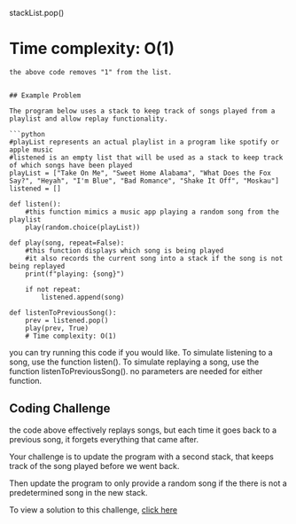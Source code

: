 

stackList.pop()
# Time complexity: O(1)
```
the above code removes "1" from the list.


## Example Problem

The program below uses a stack to keep track of songs played from a playlist and allow replay functionality.

```python
#playList represents an actual playlist in a program like spotify or apple music
#listened is an empty list that will be used as a stack to keep track of which songs have been played
playList = ["Take On Me", "Sweet Home Alabama", "What Does the Fox Say?", "Heyah", "I'm Blue", "Bad Romance", "Shake It Off", "Moskau"]
listened = []

def listen():
    #this function mimics a music app playing a random song from the playlist
    play(random.choice(playList))

def play(song, repeat=False):
    #this function displays which song is being played
    #it also records the current song into a stack if the song is not being replayed
    print(f"playing: {song}")
    
    if not repeat:
        listened.append(song)

def listenToPreviousSong():
    prev = listened.pop()
    play(prev, True)
    # Time complexity: O(1)
```

you can try running this code if you would like. To simulate listening to a song, use the function listen(). To simulate replaying a song, use the function listenToPreviousSong(). no parameters are needed for either function.

## Coding Challenge

the code above effectively replays songs, but each time it goes back to a previous song, it forgets everything that came after. 

Your challenge is to update the program with a second stack, that keeps track of the song played before we went back. 

Then update the program to only provide a random song if the there is not a predetermined song in the new stack.

To view a solution to this challenge, [click here](stackspractice.py)